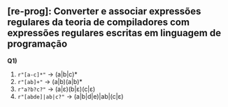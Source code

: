 ## [re-prog]: Converter e associar expressões regulares da teoria de compiladores com expressões regulares escritas em linguagem de programação

**Q1)** 

1. `r"[a-c]*"`   -> (a|b|c)*
2. `r"[ab]+"`    ->  (a|b)(a|b)*
3. `r"a?b?c?"`   ->  (a|ε)(b|ε)(c|ε)
4. `r"[abde]|ab|c?"` ->  (a|b|d|e)|ab|(c|ε)
